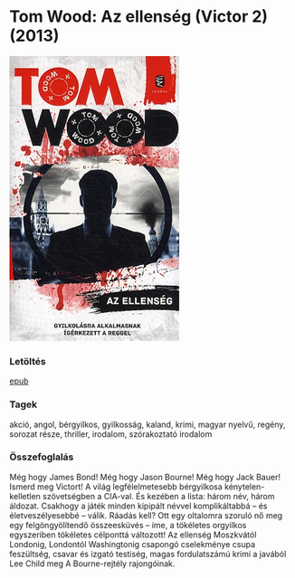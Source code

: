 # <a name="id_1011">Tom Wood: Az ellenség (Victor 2) (2013)</a>
<img src="https://github.com/BercziSandor/calibre_lib/raw/main/Tom%20Wood/Az%20ellenseg%20%281011%29/cover.jpg" alt="cover" width="300"/>

### Letöltés
[epub](https://github.com/BercziSandor/calibre_lib/raw/main/Tom%20Wood/Az%20ellenseg%20%281011%29/Az%20ellenseg%20-%20Tom%20Wood.epub)

### Tagek
akció, angol, bérgyilkos, gyilkosság, kaland, krimi, magyar nyelvű, regény, sorozat része, thriller, irodalom, szórakoztató irodalom

### Összefoglalás
<p class="description">Még hogy James Bond! Még hogy Jason Bourne! Még hogy Jack Bauer! Ismerd meg Victort! A világ legfélelmetesebb bérgyilkosa kénytelen-kelletlen szövetségben a CIA-val. És kezében a lista: három név, három áldozat. Csakhogy a játék minden kipipált névvel komplikáltabbá – és életveszélyesebbé – válik. Ráadás kell? Ott egy oltalomra szoruló nő meg egy felgöngyölítendő összeesküvés – íme, a tökéletes orgyilkos egyszeriben tökéletes célponttá változott! Az ellenség Moszkvától Londonig, Londontól Washingtonig csapongó cselekménye csupa feszültség, csavar és izgató testiség, magas fordulatszámú krimi a javából Lee Child meg A Bourne-rejtély rajongóinak.</p>


